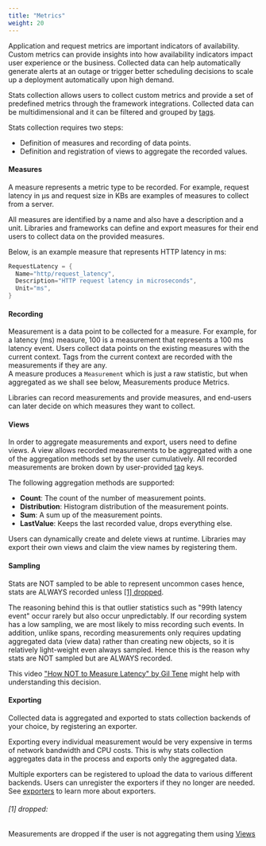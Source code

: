 ```yaml
---
title: "Metrics"
weight: 20
---
```


Application and request metrics are important indicators
of availability. Custom metrics can provide insights into
how availability indicators impact user experience or the business.
Collected data can help automatically
generate alerts at an outage or trigger better scheduling
decisions to scale up a deployment automatically upon high demand.


Stats collection allows users to collect custom metrics and provide
a set of predefined metrics through the framework integrations.
Collected data can be multidimensional and
it can be filtered and grouped by [tags](/core-concepts/tags).

Stats collection requires two steps:  

* Definition of measures and recording of data points.
* Definition and registration of views to aggregate the recorded values.

#### Measures  

A measure represents a metric type to be recorded. For example, request latency
in µs and request size in KBs are examples of measures to collect from a server.

All measures are identified by a name and also have a description and a unit.
Libraries and frameworks can define and export measures for their end users to
collect data on the provided measures.  

Below, is an example measure that represents HTTP latency in ms:

```go
RequestLatency = {
  Name="http/request_latency",
  Description="HTTP request latency in microseconds",
  Unit="ms",
}
```

#### Recording
Measurement is a data point to be collected for a measure. For example, for a latency (ms) measure, 100 is a measurement that represents a 100 ms latency event. Users collect data points on the existing measures with the current context. Tags from the current context are recorded with the measurements if they are any.  
A measure produces a `Measurement` which is just a raw statistic, but when aggregated as we shall see below,
Measurements produce Metrics.

Libraries can record measurements and provide measures,
and end-users can later decide on which measures
they want to collect.  

#### Views

In order to aggregate measurements and export, users need to define views.
A view allows recorded measurements to be aggregated with a one of the
aggregation methods set by the user cumulatively.
All recorded measurements are broken down by user-provided [tag](/core-concepts/tags) keys.

The following aggregation methods are supported:

* **Count**: The count of the number of measurement points.
* **Distribution**: Histogram distribution of the measurement points.
* **Sum**: A sum up of the measurement points.
* **LastValue**: Keeps the last recorded value, drops everything else.

Users can dynamically create and delete views at runtime. Libraries may
export their own views and claim the view names by registering them.  

#### Sampling

Stats are NOT sampled to be able to represent uncommon
cases hence, stats are ALWAYS recorded unless [\[1\] dropped](#[1]-dropped).

The reasoning behind this is that outlier statistics such as "99th latency event"
occur rarely but also occur unpredictably. If our recording system has a low sampling,
we are most likely to miss recording such events. In addition, unlike spans, recording
measurements only requires updating aggregated data (view data) rather than creating 
new objects, so it is relatively light-weight even always sampled. Hence this is the 
reason why stats are NOT sampled but are ALWAYS recorded.

This video ["How NOT to Measure Latency" by Gil Tene](https://www.youtube.com/watch?v=lJ8ydIuPFeU) might help with understanding this decision.

#### Exporting

Collected data is aggregated and exported to stats collection
backends of your choice, by registering an exporter.

Exporting every individual measurement would be very expensive in terms of network bandwidth and CPU costs.
This is why stats collection aggregates data in the process and exports only the aggregated data.

Multiple exporters can be registered to upload the data to various different backends.
Users can unregister the exporters if they no longer are needed.
See [exporters](/core-concepts/exporters) to learn more about exporters.

###### [1] dropped:
Measurements are dropped if the user is not aggregating them using [Views](#views)
